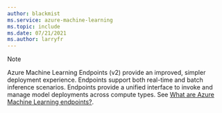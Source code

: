 ```yaml
---
author: blackmist
ms.service: azure-machine-learning
ms.topic: include
ms.date: 07/21/2021
ms.author: larryfr
---
```


> [!NOTE]
> Azure Machine Learning Endpoints (v2) provide an improved, simpler deployment experience. Endpoints support both real-time and batch inference scenarios. Endpoints provide a unified interface to invoke and manage model deployments across compute types. See [What are Azure Machine Learning endpoints?](../concept-endpoints.md).
